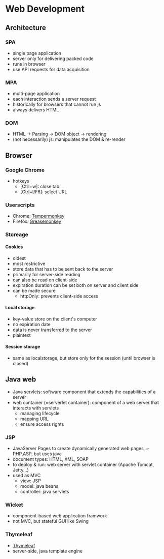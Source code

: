 # Web Development

## Architecture

### SPA

- single page application
- server only for delivering packed code
- runs in browser
- use API requests for data acquisition

### MPA

- multi-page application
- each interaction sends a server request
- historically for browsers that cannot run js
- always delivers HTML

### DOM

- HTML -> Parsing -> DOM object -> rendering
- (not necessarily) js: manipulates the DOM & re-render

## Browser

### Google Chrome

- hotkeys
  - [Ctrl+w]: close tab
  - [Ctrl+l/F6]: select URL

### Userscripts

- Chrome: [Tempermonkey](https://chrome.google.com/webstore/detail/tampermonkey/dhdgffkkebhmkfjojejmpbldmpobfkfo?hl=de)
- Firefox: [Greasemonkey](https://addons.mozilla.org/de/firefox/addon/greasemonkey/)

### Storeage

#### Cookies

- oldest
- most restrictive
- store data that has to be sent back to the server
- primarily for server-side reading
- can also be read on client-side
- expiration duration can be set both on server and client side
- can be made secure
  - httpOnly: prevents client-side access

#### Local storage

- key-value store on the client's computer
- no expiration date
- data is never transferred to the server
- plaintext

#### Session storage

- same as localstorage, but store only for the session (until browser is closed)

## Java web

- Java servlets: software component that extends the capabilities of a server
- web container (=serverlet container): component of a web server that interacts with servlets
  - managing lifecycle
  - mapping URL
  - ensure access rights

### JSP

- JavaServer Pages to create dynamically generated web pages, ~ PHP,ASP, but uses java
- document types: HTML,  XML, SOAP
- to deploy & run: web server with servlet container (Apache Tomcat, Jetty...)
- used as MVC
  - view: JSP
  - model: java beans
  - controller: java servlets

### Wicket

- component-based web application framwork
- not MVC, but stateful GUI like Swing

### Thymeleaf

- [Thymeleaf](https://www.thymeleaf.org/)
- server-side, java template engine 